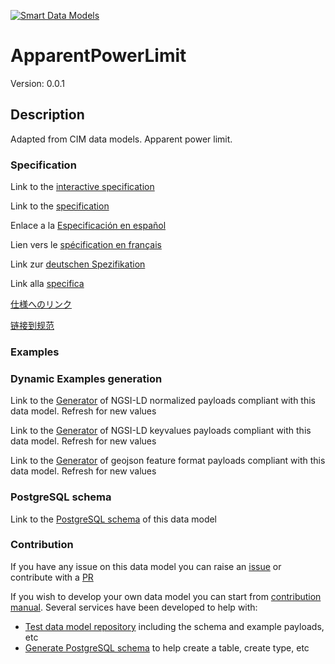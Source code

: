 [![Smart Data Models](https://smartdatamodels.org/wp-content/uploads/2022/01/SmartDataModels_logo.png "Logo")](https://smartdatamodels.org)
# ApparentPowerLimit
Version: 0.0.1

## Description 

Adapted from CIM data models. Apparent power limit.
### Specification

Link to the [interactive specification](https://swagger.lab.fiware.org/?url=https://smart-data-models.github.io/dataModel.EnergyCIM/ApparentPowerLimit/swagger.yaml)

Link to the [specification](https://github.com/smart-data-models/dataModel.EnergyCIM/blob/master/ApparentPowerLimit/doc/spec.md)

Enlace a la [Especificación en español](https://github.com/smart-data-models/dataModel.EnergyCIM/blob/master/ApparentPowerLimit/doc/spec_ES.md)

Lien vers le [spécification en français](https://github.com/smart-data-models/dataModel.EnergyCIM/blob/master/ApparentPowerLimit/doc/spec_FR.md)

Link zur [deutschen Spezifikation](https://github.com/smart-data-models/dataModel.EnergyCIM/blob/master/ApparentPowerLimit/doc/spec_DE.md)

Link alla [specifica](https://github.com/smart-data-models/dataModel.EnergyCIM/blob/master/ApparentPowerLimit/doc/spec_IT.md)

[仕様へのリンク](https://github.com/smart-data-models/dataModel.EnergyCIM/blob/master/ApparentPowerLimit/doc/spec_JA.md)

[链接到规范](https://github.com/smart-data-models/dataModel.EnergyCIM/blob/master/ApparentPowerLimit/doc/spec_ZH.md)
### Examples
### Dynamic Examples generation

Link to the [Generator](https://smartdatamodels.org/extra/ngsi-ld_generator.php?schemaUrl=https://raw.githubusercontent.com/smart-data-models/dataModel.EnergyCIM/master/ApparentPowerLimit/schema.json&email=info@smartdatamodels.org) of NGSI-LD normalized payloads compliant with this data model. Refresh for new values

Link to the [Generator](https://smartdatamodels.org/extra/ngsi-ld_generator_keyvalues.php?schemaUrl=https://raw.githubusercontent.com/smart-data-models/dataModel.EnergyCIM/master/ApparentPowerLimit/schema.json&email=info@smartdatamodels.org) of NGSI-LD keyvalues payloads compliant with this data model. Refresh for new values

Link to the [Generator](https://smartdatamodels.org/extra/geojson_features_generator.php?schemaUrl=https://raw.githubusercontent.com/smart-data-models/dataModel.EnergyCIM/master/ApparentPowerLimit/schema.json&email=info@smartdatamodels.org) of geojson feature format payloads compliant with this data model. Refresh for new values
### PostgreSQL schema

Link to the [PostgreSQL schema](https://smart-data-models.github.io/dataModel.EnergyCIM/ApparentPowerLimit/schema.sql) of this data model
### Contribution

 If you have any issue on this data model you can raise an [issue](https://github.com/smart-data-models/dataModel.EnergyCIM/issues)  or contribute with a [PR](https://github.com/smart-data-models/dataModel.EnergyCIM/pulls)

 If you wish to develop your own data model you can start from [contribution manual](https://bit.ly/contribution_manual). Several services have been developed to help with: 
 - [Test data model repository](https://smartdatamodels.org/index.php/data-models-contribution-api/) including the schema and example payloads, etc
 - [Generate PostgreSQL schema](https://smartdatamodels.org/index.php/sql-service/) to help create a table, create type, etc